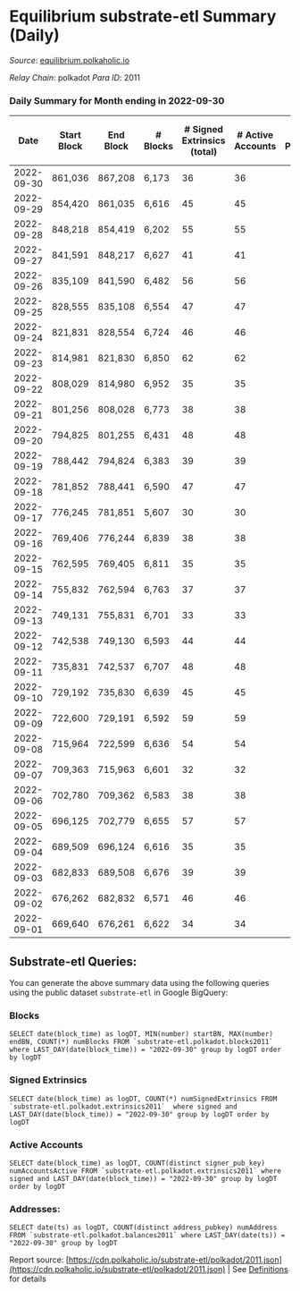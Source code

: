 # Equilibrium substrate-etl Summary (Daily)

_Source_: [equilibrium.polkaholic.io](https://equilibrium.polkaholic.io)

*Relay Chain*: polkadot
*Para ID*: 2011



### Daily Summary for Month ending in 2022-09-30


| Date | Start Block | End Block | # Blocks | # Signed Extrinsics (total) | # Active Accounts | # Passive | # New | # Addresses with Balances | # Events | # Transfers | # XCM Transfers In | # XCM Transfers Out |
| ---- | ----------- | --------- | -------- | --------------------------- | ----------------- | --------- | ----- | ------------------------- | -------- | ----------- | ------------------ | ------------------- |
| 2022-09-30 | 861,036 | 867,208 | 6,173  | 36 | 36 |  |  | 7,522 | 132,007 |   |   |   |
| 2022-09-29 | 854,420 | 861,035 | 6,616  | 45 | 45 |  |  |  | 147,046 |   |   |   |
| 2022-09-28 | 848,218 | 854,419 | 6,202  | 55 | 55 |  |  |  | 133,335 |   |   |   |
| 2022-09-27 | 841,591 | 848,217 | 6,627  | 41 | 41 |  |  |  | 147,365 |   |   |   |
| 2022-09-26 | 835,109 | 841,590 | 6,482  | 56 | 56 |  |  |  | 142,614 |   |   |   |
| 2022-09-25 | 828,555 | 835,108 | 6,554  | 47 | 47 |  |  |  | 145,004 |   |   |   |
| 2022-09-24 | 821,831 | 828,554 | 6,724  | 46 | 46 |  |  |  | 150,556 |   |   |   |
| 2022-09-23 | 814,981 | 821,830 | 6,850  | 62 | 62 |  |  |  | 153,796 |   |   |   |
| 2022-09-22 | 808,029 | 814,980 | 6,952  | 35 | 35 |  |  |  | 157,007 |   |   |   |
| 2022-09-21 | 801,256 | 808,028 | 6,773  | 38 | 38 |  |  |  | 151,279 |   |   |   |
| 2022-09-20 | 794,825 | 801,255 | 6,431  | 48 | 48 |  |  | 7,522 | 140,346 |   |   |   |
| 2022-09-19 | 788,442 | 794,824 | 6,383  | 39 | 39 |  |  | 7,522 | 139,704 |   |   |   |
| 2022-09-18 | 781,852 | 788,441 | 6,590  | 47 | 47 |  |  | 7,521 | 145,543 |   |   |   |
| 2022-09-17 | 776,245 | 781,851 | 5,607  | 30 | 30 |  |  |  | 125,413 |   |   |   |
| 2022-09-16 | 769,406 | 776,244 | 6,839  | 38 | 38 |  |  |  | 155,210 |   |   |   |
| 2022-09-15 | 762,595 | 769,405 | 6,811  | 35 | 35 |  |  |  | 154,540 |   |   |   |
| 2022-09-14 | 755,832 | 762,594 | 6,763  | 37 | 37 |  |  |  | 153,467 |   |   |   |
| 2022-09-13 | 749,131 | 755,831 | 6,701  | 33 | 33 |  |  |  | 151,561 |   |   |   |
| 2022-09-12 | 742,538 | 749,130 | 6,593  | 44 | 44 |  |  |  | 149,664 |   |   |   |
| 2022-09-11 | 735,831 | 742,537 | 6,707  | 48 | 48 |  |  |  | 152,254 |   |   |   |
| 2022-09-10 | 729,192 | 735,830 | 6,639  | 45 | 45 |  |  |  | 150,705 |   |   |   |
| 2022-09-09 | 722,600 | 729,191 | 6,592  | 59 | 59 |  |  | 7,522 | 149,700 |   |   |   |
| 2022-09-08 | 715,964 | 722,599 | 6,636  | 54 | 54 |  |  |  | 150,660 |   |   |   |
| 2022-09-07 | 709,363 | 715,963 | 6,601  | 32 | 32 |  |  |  | 149,785 |   |   |   |
| 2022-09-06 | 702,780 | 709,362 | 6,583  | 38 | 38 |  |  |  | 149,399 |   | 1 ($0.96) |   |
| 2022-09-05 | 696,125 | 702,779 | 6,655  | 57 | 57 |  |  |  | 150,545 |   |   |   |
| 2022-09-04 | 689,509 | 696,124 | 6,616  | 35 | 35 |  |  |  | 150,170 |   |   |   |
| 2022-09-03 | 682,833 | 689,508 | 6,676  | 39 | 39 |  |  |  | 151,473 |   |   |   |
| 2022-09-02 | 676,262 | 682,832 | 6,571  | 46 | 46 |  |  |  | 149,172 |   |   |   |
| 2022-09-01 | 669,640 | 676,261 | 6,622  | 34 | 34 |  |  |  | 149,842 |   |   |   |

## Substrate-etl Queries:
You can generate the above summary data using the following queries using the public dataset `substrate-etl` in Google BigQuery:


### Blocks
```
SELECT date(block_time) as logDT, MIN(number) startBN, MAX(number) endBN, COUNT(*) numBlocks FROM `substrate-etl.polkadot.blocks2011`  where LAST_DAY(date(block_time)) = "2022-09-30" group by logDT order by logDT
```


### Signed Extrinsics
```
SELECT date(block_time) as logDT, COUNT(*) numSignedExtrinsics FROM `substrate-etl.polkadot.extrinsics2011`  where signed and LAST_DAY(date(block_time)) = "2022-09-30" group by logDT order by logDT
```


### Active Accounts
```
SELECT date(block_time) as logDT, COUNT(distinct signer_pub_key) numAccountsActive FROM `substrate-etl.polkadot.extrinsics2011` where signed and LAST_DAY(date(block_time)) = "2022-09-30" group by logDT order by logDT
```


### Addresses:
```
SELECT date(ts) as logDT, COUNT(distinct address_pubkey) numAddress FROM `substrate-etl.polkadot.balances2011` where LAST_DAY(date(ts)) = "2022-09-30" group by logDT
```



Report source: [https://cdn.polkaholic.io/substrate-etl/polkadot/2011.json](https://cdn.polkaholic.io/substrate-etl/polkadot/2011.json) | See [Definitions](/DEFINITIONS.md) for details
